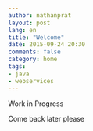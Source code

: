 ```yaml
---
author: nathanprat
layout: post
lang: en
title: "Welcome"
date: 2015-09-24 20:30
comments: false
category: home
tags:
- java
- webservices
---
```


Work in Progress

Come back later please